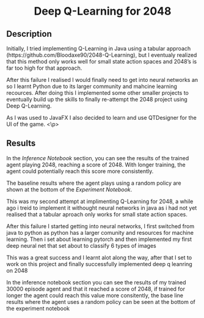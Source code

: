 <h1 align="center">Deep Q-Learning for 2048</h1>

<h2>Description</h2>

<p>
Initially, I tried implementing Q-Learning in Java using a tabular approach (https://github.com/Bloodaxe90/2048-Q-Learning), but I eventualy realized that this method only works well for small state action spaces and 2048’s is far too high for that approach.
</p>

<p>
After this failure I realised I would finally need to get into neural networks an so I learnt Python due to its larger community and mahcine learning recources. After doing this I implemented some other smaller projects to eventually build up the skills to finally re-attempt the 2048 project using Deep Q-Learning.
</p>

<p>
As I was used to JavaFX I also decided to learn and use QTDesigner for the UI of the game.
<\p>

<h2>Results</h2>

<p>
In the <em>Inference Notebook</em> section, you can see the results of the trained agent playing 2048, reaching a score of 2048. With longer training, the agent could potentially reach this score more consistently.
</p>

<p>
The baseline results where the agent plays using a random policy are shown at the bottom of the <em>Experiment Notebook</em>.
</p>

This was my second attempt at implimenting Q-Learning for 2048, 
a while ago i treid to implement it withought neural networks in java as 
i had not yet realised that a tabular aproach only works for small state
action spaces. 

After this failure I started getting into neural networks, I first switched from java
to python as python has a larger comunity and resources for machine learning. Then i set about 
learning pytorch and then implemented my first deep neural net that set about to classify 6 types of images

This was a great success and I learnt alot along the way, after that I set to work on this project and finally 
successfully implemented deep q leanring on 2048

In the inference notebook section you can see the results of my trained 30000 episode agent and that it reached a score of 2048, 
if trained for longer the agent could reach this value more consitently, the base line results where the agent uses a random policy can 
be seen at the bottom of the experiment notebook


